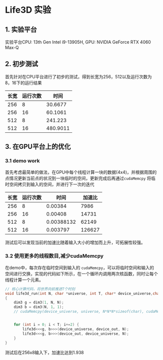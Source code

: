 # Life3D 实验

## 1. 实验平台

实验平台CPU: 13th Gen Intel i9-13905H, GPU: NVIDIA GeForce RTX 4060 Max-Q

## 2. 初步测试

首先针对在CPU平台进行了初步的测试，得到长宽为256，512以及运行次数为8，16下的运行结果

|长宽|运行次数|时间|
|-|-|-|
|256|8|30.6677|
|256|16|60.1061|
|512|8|241.223|
|512|16|480.9011|

## 3. 在GPU平台上的优化

### 3.1 demo work
首先考虑最简单的做法，在GPU中每个线程计算一块的数据(4x4)，并根据周围的点情况更新当前点的状况到一块临时的空间，更新完成后再通过`cudaMemcpy` 将临时空间拷贝到输入的空间，并进行下一次的迭代

|长宽|运行次数|时间|加速比|
|-|-|-|-|
|256|8|0.00384|7986|
|256|16|0.00408|14731|
|512|8|0.00388132|62149|
|512|16|0.003797|126627|

测试后可以发现当前的加速比随着输入大小的增加而上升，可拓展性较强。


### 3.2 使用更多的线程数目,减少cudaMemcpy

在demo中，每次存在临时空间到输入的 `cudaMemcpy`，可以将临时空间和输入的空间进行交换，实现的代码如下所示，在一个循环内调用两次核函数，同时让每个线程计算一个元素。

```c
// 核心计算代码，将世界向前推进T个时刻
void life3d_run(int N, char *universe, int T, char* device_universe,char* device_out)
{
    dim3 g = dim3(1, N, N);
    dim3 b = dim3(N, 1, 1);
    // cudaMemcpy(device_universe, universe, N*N*N*sizeof(char), cudaMemcpyHostToDevice);


    for (int i = 0; i < T; i+=2) {
        life3d<<<g, b>>>(device_universe, device_out, N);
        life3d<<<g, b>>>(device_out, device_universe, N);
    }
}
```
测试后在256x8输入下，加速比达到1.938

